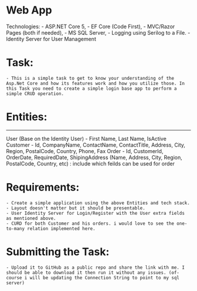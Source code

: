 
# Web App

Technologies: 
	- ASP.NET Core 5, 
	- EF Core (Code First), 
	- MVC/Razor Pages (both if needed), 
	- MS SQL Server, 
	- Logging using Serilog to a File. 
	- Identity Server for User Management

# Task:
	- This is a simple task to get to know your understanding of the Asp.Net Core and how its features work and how you utilize those. In this Task you need to create a simple login base app to perform a simple CRUD operation. 

# Entities:
--------
User (Base on the Identity User)
	- First Name, Last Name, IsActive
Customer
	- Id, CompanyName, ContactName, ContactTitle, Address, City, Region, PostalCode, Country, Phone, Fax
Order
	- Id, CustomerId, OrderDate, RequiredDate, ShipingAddress (Name, Address, City, Region, PostalCode, Country, etc) : include which feilds can be used for order

# Requirements:
	- Create a simple application using the above Entities and tech stack. 
	- Layout doesn't matter but it should be presentable. 
	- User Identity Server for Login/Register with the User extra fields as mentioned above. 
	- CURD for both Customer and his orders. i would love to see the one-to-many relation implemented here. 

# Submitting the Task:
	- Upload it to GitHub as a public repo and share the link with me. I should be able to download it then run it without any issues. (of-course i will be updating the Connection String to point to my sql server)

